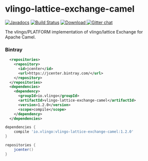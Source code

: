 # vlingo-lattice-exchange-camel

[![Javadocs](http://javadoc.io/badge/io.vlingo/vlingo-lattice-exchange-camel.svg?color=brightgreen)](http://javadoc.io/doc/io.vlingo/vlingo-lattice-exchange-camel) [![Build Status](https://travis-ci.org/vlingo/vlingo-lattice-exchange-camel.svg?branch=master)](https://travis-ci.org/vlingo/vlingo-lattice-exchange-camel) [ ![Download](https://api.bintray.com/packages/vlingo/vlingo-platform-java/vlingo-lattice-exchange-camel/images/download.svg) ](https://bintray.com/vlingo/vlingo-platform-java/vlingo-lattice-exchange-camel/_latestVersion) [![Gitter chat](https://badges.gitter.im/gitterHQ/gitter.png)](https://gitter.im/vlingo-platform-java/lattice)

The vlingo/PLATFORM implementation of vlingo/lattice Exchange for Apache Camel.

### Bintray

```xml
  <repositories>
    <repository>
      <id>jcenter</id>
      <url>https://jcenter.bintray.com/</url>
    </repository>
  </repositories>
  <dependencies>
    <dependency>
      <groupId>io.vlingo</groupId>
      <artifactId>vlingo-lattice-exchange-camel</artifactId>
      <version>1.2.0</version>
      <scope>compile</scope>
    </dependency>
  </dependencies>
```

```gradle
dependencies {
    compile 'io.vlingo:vlingo-lattice-exchange-camel:1.2.0'
}

repositories {
    jcenter()
}
```
